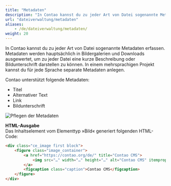```yaml
---
title: "Metadaten"
description: "In Contao kannst du zu jeder Art von Datei sogenannte Metadaten erfassen."
url: "dateiverwaltung/metadaten"
aliases:
    - /de/dateiverwaltung/metadaten/
weight: 20
---
```


In Contao kannst du zu jeder Art von Datei sogenannte Metadaten erfassen. Metadaten werden hauptsächlich in 
Bildergalerien und Downloads ausgewertet, um zu jeder Datei eine kurze Beschreibung oder Bildunterschrift darstellen 
zu können. In einem mehrsprachigen Projekt kannst du für jede Sprache separate Metadaten anlegen.

Contao unterstützt folgende Metadaten:

- Titel
- Alternativer Text
- Link
- Bildunterschrift

![Pflegen der Metadaten](/de/file-manager/images/de/pflegen-der-metadaten.png?classes=shadow)

**HTML-Ausgabe**  
Das Inhaltselement vom Elementtyp »Bild« generiert folgenden HTML-Code:

```html
<div class="ce_image first block">
    <figure class="image_container">
        <a href="https://contao.org/de/" title="Contao CMS">
            <img src="…" width="…" height="…" alt="Contao CMS" itemprop="image">
        </a>
        <figcaption class="caption">Contao CMS</figcaption>
    </figure>
</div>
```

